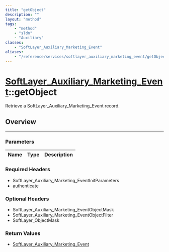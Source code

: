 ```yaml
---
title: "getObject"
description: ""
layout: "method"
tags:
    - "method"
    - "sldn"
    - "Auxiliary"
classes:
    - "SoftLayer_Auxiliary_Marketing_Event"
aliases:
    - "/reference/services/softlayer_auxiliary_marketing_event/getObject"
---
```

# [SoftLayer_Auxiliary_Marketing_Event](/reference/services/SoftLayer_Auxiliary_Marketing_Event)::getObject


Retrieve a SoftLayer_Auxiliary_Marketing_Event record.


## Overview 


-----

### Parameters 
|Name | Type | Description |
| --- | --- | --- |


### Required Headers
* SoftLayer_Auxiliary_Marketing_EventInitParameters
* authenticate


### Optional Headers
* SoftLayer_Auxiliary_Marketing_EventObjectMask
* SoftLayer_Auxiliary_Marketing_EventObjectFilter
* SoftLayer_ObjectMask

### Return Values
* <a href='/reference/datatypes/SoftLayer_Auxiliary_Marketing_Event'>SoftLayer_Auxiliary_Marketing_Event </a>




